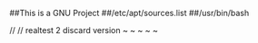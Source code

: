 ##This is a GNU Project
##/etc/apt/sources.list
##/usr/bin/bash

//
//
realtest 2
discard version
~
~
~
~
~

